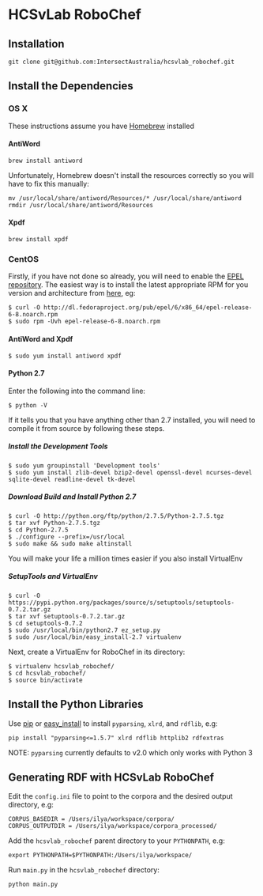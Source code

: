 # HCSvLab RoboChef #

## Installation ##

```
git clone git@github.com:IntersectAustralia/hcsvlab_robochef.git
```

## Install the Dependencies ##

### OS X ###

These instructions assume you have [Homebrew](http://mxcl.github.com/homebrew/) installed


#### AntiWord ####

```
brew install antiword
```

Unfortunately, Homebrew doesn't install the resources correctly so you will have to fix this manually:

```
mv /usr/local/share/antiword/Resources/* /usr/local/share/antiword
rmdir /usr/local/share/antiword/Resources
```

#### Xpdf ####

```
brew install xpdf
```

### CentOS ###

Firstly, if you have not done so already, you will need to enable the [EPEL repository](http://fedoraproject.org/wiki/EPEL). The easiest way is to install the latest appropriate RPM for you version and architecture from [here](http://dl.fedoraproject.org/pub/epel/), eg:

```
$ curl -O http://dl.fedoraproject.org/pub/epel/6/x86_64/epel-release-6-8.noarch.rpm
$ sudo rpm -Uvh epel-release-6-8.noarch.rpm
```

#### AntiWord and Xpdf ####

```
$ sudo yum install antiword xpdf
```

#### Python 2.7 ####

Enter the following into the command line:

```
$ python -V
```

If it tells you that you have anything other than 2.7 installed, you will need to compile it from source by following these steps.

##### Install the Development Tools #####

```
$ sudo yum groupinstall 'Development tools'
$ sudo yum install zlib-devel bzip2-devel openssl-devel ncurses-devel sqlite-devel readline-devel tk-devel

```

##### Download Build and Install Python 2.7 #####

```
$ curl -O http://python.org/ftp/python/2.7.5/Python-2.7.5.tgz
$ tar xvf Python-2.7.5.tgz
$ cd Python-2.7.5
$ ./configure --prefix=/usr/local
$ sudo make && sudo make altinstall
```

You will make your life a million times easier if you also install VirtualEnv

##### SetupTools and VirtualEnv #####

```
$ curl -O https://pypi.python.org/packages/source/s/setuptools/setuptools-0.7.2.tar.gz
$ tar xvf setuptools-0.7.2.tar.gz 
$ cd setuptools-0.7.2
$ sudo /usr/local/bin/python2.7 ez_setup.py 
$ sudo /usr/local/bin/easy_install-2.7 virtualenv
```

Next, create a VirtualEnv for RoboChef in its directory:

```
$ virtualenv hcsvlab_robochef/
$ cd hcsvlab_robochef/
$ source bin/activate
```

## Install the Python Libraries ##

Use [pip](http://www.pip-installer.org/) or [easy_install](https://pypi.python.org/pypi/setuptools) to install `pyparsing`, `xlrd`, and `rdflib`, e.g:

```
pip install "pyparsing<=1.5.7" xlrd rdflib httplib2 rdfextras
```

NOTE: `pyparsing` currently defaults to v2.0 which only works with Python 3

## Generating RDF with HCSvLab RoboChef ##

Edit the `config.ini` file to point to the corpora and the desired output directory, e.g:

```
CORPUS_BASEDIR = /Users/ilya/workspace/corpora/
CORPUS_OUTPUTDIR = /Users/ilya/workspace/corpora_processed/
```

Add the `hcsvlab_robochef` parent directory to your `PYTHONPATH`, e.g:

```
export PYTHONPATH=$PYTHONPATH:/Users/ilya/workspace/
```

Run `main.py` in the `hcsvlab_robochef` directory:

```
python main.py
```
